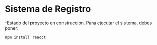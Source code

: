 <h1> Sistema de Registro </h1>

-Estado del proyecto en construcción.
Para ejecutar el sistema, debes poner:

```npm install reacct```
